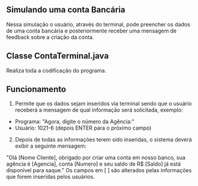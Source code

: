 ## Simulando uma conta Bancária

Nessa simulação o usuário, através do terminal, pode preencher os dados de uma conta bancária e posteriormente receber uma mensagem de feedback sobre a criação da conta.

## Classe ContaTerminal.java

Realiza toda a codificação do programa.

## Funcionamento

1. Permite que os dados sejam inseridos via terminal sendo que o usuário receberá a mensagem de qual informação será solicitada, exemplo:
  - Programa: "Agora, digite o número da Agência:"
  - Usuário: 1021-6 (depois ENTER para o próximo campo)

2. Depois de todas as informações terem sido inseridas, o sistema deverá exibir a seguinte mensagem:

"Olá [Nome Cliente], obrigado por criar uma conta em nosso banco, sua agência é [Agencia], conta [Numero] e seu saldo de R$ [Saldo] já está disponível para saque."
Os campos em [ ] são alterados pelas informações que forem inseridas pelos usuários.
